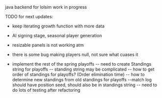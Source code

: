 java backend for lolsim work in progress

TODO for next updates:
- keep iterating growth function with more data 
- AI signing stage, seasonal player generation 
- resizable panels is not working atm 
- there is some bug making players null, not sure what cuases it 

- implement the rest of the spring playoffs
    -- need to create Standings string for playoffs
      -- standing string may be complicated
         -- how to get order of standings for playoffs? (Order elimination time)
      -- how to determine new standings from old standings for playoffs
--match log should have position seed, should also be in standings string 
-- need to do lots of testing after refactoring